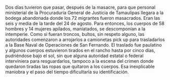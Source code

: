 Dos días tuvieron que pasar, después de la masacre, para que personal ministerial de la Procuraduría General de Justicia de Tamaulipas llegara a la bodega abandonada donde los 72 migrantes fueron masacrados. Eran las seis y media de la tarde del 24 de agosto. Para entonces, los cuerpos de 58 hombres y 14 mujeres apilados, maniatados, se descomponían a la intemperie. Como si fueran troncos, bultos, sin respeto alguno, las autoridades comenzaron a arrojarlos a camionetas pick up para trasladarlos a la Base Naval de Operaciones de San Fernando. El traslado fue paulatino y algunos cuerpos estuvieron tirados en el rancho  hasta por cinco días, pudriéndose bajo el sol, sin que alguna autoridad estatal o federal interviniera para resguardarlos, tampoco a la escena del crimen donde quedaron tiradas las ropas que quitaron a los cuerpos. Esa inexplicable maniobra y el paso del tiempo dificultaría su identificación. 